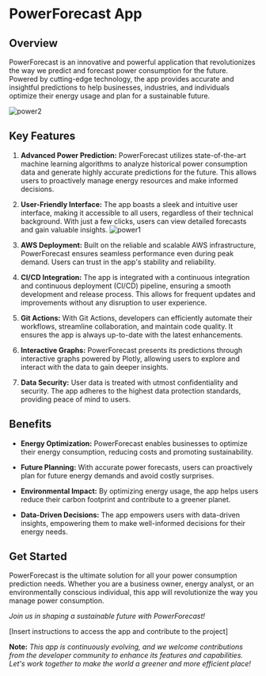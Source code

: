 # PowerForecast App


## Overview

PowerForecast is an innovative and powerful application that revolutionizes the way we predict and forecast power consumption for the future. Powered by cutting-edge technology, the app provides accurate and insightful predictions to help businesses, industries, and individuals optimize their energy usage and plan for a sustainable future.

![power2](https://github.com/Godwin45/Power-Time-Series-App/assets/71969710/c45e0947-0145-46a1-82e0-3455b0345348)


## Key Features

1. **Advanced Power Prediction:** PowerForecast utilizes state-of-the-art machine learning algorithms to analyze historical power consumption data and generate highly accurate predictions for the future. This allows users to proactively manage energy resources and make informed decisions.

2. **User-Friendly Interface:** The app boasts a sleek and intuitive user interface, making it accessible to all users, regardless of their technical background. With just a few clicks, users can view detailed forecasts and gain valuable insights.
![power1](https://github.com/Godwin45/Power-Time-Series-App/assets/71969710/01501f73-13f1-45c8-8927-f0c7791aa16c)


3. **AWS Deployment:** Built on the reliable and scalable AWS infrastructure, PowerForecast ensures seamless performance even during peak demand. Users can trust in the app's stability and reliability.

4. **CI/CD Integration:** The app is integrated with a continuous integration and continuous deployment (CI/CD) pipeline, ensuring a smooth development and release process. This allows for frequent updates and improvements without any disruption to user experience.

5. **Git Actions:** With Git Actions, developers can efficiently automate their workflows, streamline collaboration, and maintain code quality. It ensures the app is always up-to-date with the latest enhancements.

6. **Interactive Graphs:** PowerForecast presents its predictions through interactive graphs powered by Plotly, allowing users to explore and interact with the data to gain deeper insights.

7. **Data Security:** User data is treated with utmost confidentiality and security. The app adheres to the highest data protection standards, providing peace of mind to users.

## Benefits

- **Energy Optimization:** PowerForecast enables businesses to optimize their energy consumption, reducing costs and promoting sustainability.

- **Future Planning:** With accurate power forecasts, users can proactively plan for future energy demands and avoid costly surprises.

- **Environmental Impact:** By optimizing energy usage, the app helps users reduce their carbon footprint and contribute to a greener planet.

- **Data-Driven Decisions:** The app empowers users with data-driven insights, empowering them to make well-informed decisions for their energy needs.

## Get Started

PowerForecast is the ultimate solution for all your power consumption prediction needs. Whether you are a business owner, energy analyst, or an environmentally conscious individual, this app will revolutionize the way you manage power consumption.

*Join us in shaping a sustainable future with PowerForecast!*

[Insert instructions to access the app and contribute to the project]

**Note:** *This app is continuously evolving, and we welcome contributions from the developer community to enhance its features and capabilities. Let's work together to make the world a greener and more efficient place!*
